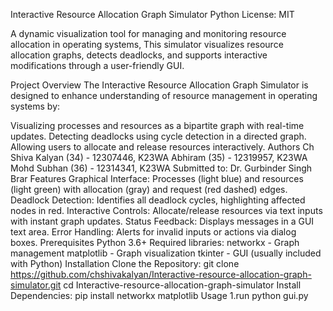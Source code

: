 Interactive Resource Allocation Graph Simulator
Python License: MIT

A dynamic visualization tool for managing and monitoring resource allocation in operating systems, This simulator visualizes resource allocation graphs, detects deadlocks, and supports interactive modifications through a user-friendly GUI.

Project Overview
The Interactive Resource Allocation Graph Simulator is designed to enhance understanding of resource management in operating systems by:

Visualizing processes and resources as a bipartite graph with real-time updates.
Detecting deadlocks using cycle detection in a directed graph.
Allowing users to allocate and release resources interactively.
Authors
Ch Shiva Kalyan (34) - 12307446, K23WA
Abhiram (35) - 12319957, K23WA
Mohd Subhan (36) - 12314341, K23WA
Submitted to: Dr. Gurbinder Singh Brar
Features
Graphical Interface: Processes (light blue) and resources (light green) with allocation (gray) and request (red dashed) edges.
Deadlock Detection: Identifies all deadlock cycles, highlighting affected nodes in red.
Interactive Controls: Allocate/release resources via text inputs with instant graph updates.
Status Feedback: Displays messages in a GUI text area.
Error Handling: Alerts for invalid inputs or actions via dialog boxes.
Prerequisites
Python 3.6+
Required libraries:
networkx - Graph management
matplotlib - Graph visualization
tkinter - GUI (usually included with Python)
Installation
Clone the Repository:
git clone https://github.com/chshivakalyan/Interactive-resource-allocation-graph-simulator.git
cd Interactive-resource-allocation-graph-simulator
Install Dependencies: pip install networkx matplotlib
Usage 1.run python gui.py
